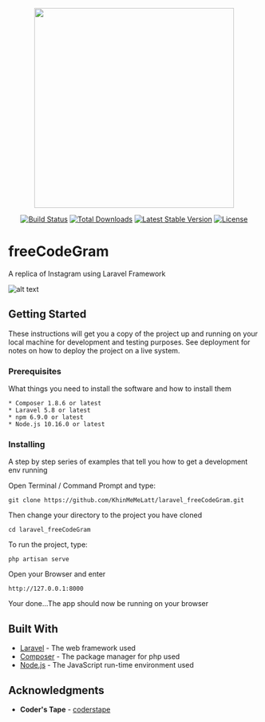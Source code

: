 <p align="center"><a href="https://laravel.com" target="_blank"><img src="https://raw.githubusercontent.com/laravel/art/master/logo-lockup/5%20SVG/2%20CMYK/1%20Full%20Color/laravel-logolockup-cmyk-red.svg" width="400"></a></p>

<p align="center">
<a href="https://travis-ci.org/laravel/framework"><img src="https://travis-ci.org/laravel/framework.svg" alt="Build Status"></a>
<a href="https://packagist.org/packages/laravel/framework"><img src="https://poser.pugx.org/laravel/framework/d/total.svg" alt="Total Downloads"></a>
<a href="https://packagist.org/packages/laravel/framework"><img src="https://poser.pugx.org/laravel/framework/v/stable.svg" alt="Latest Stable Version"></a>
<a href="https://packagist.org/packages/laravel/framework"><img src="https://poser.pugx.org/laravel/framework/license.svg" alt="License"></a>
</p>

# freeCodeGram
A replica of Instagram using Laravel Framework

![alt text](/public/images/screenshot.png)

## Getting Started

These instructions will get you a copy of the project up and running on your local machine for development and testing purposes. See deployment for notes on how to deploy the project on a live system.

### Prerequisites

What things you need to install the software and how to install them

```
* Composer 1.8.6 or latest
* Laravel 5.8 or latest
* npm 6.9.0 or latest
* Node.js 10.16.0 or latest
```

### Installing

A step by step series of examples that tell you how to get a development env running

Open Terminal / Command Prompt and type:

```
git clone https://github.com/KhinMeMeLatt/laravel_freeCodeGram.git
```

Then change your directory to the project you have cloned

```
cd laravel_freeCodeGram
```

To run the project, type:

```
php artisan serve
```

Open your Browser and enter

```
http://127.0.0.1:8000
```

Your done...The app should now be running on your browser

## Built With

* [Laravel](https://laravel.com/) - The web framework used
* [Composer](https://getcomposer.org/) - The package manager for php used
* [Node.js](https://nodejs.org/) - The JavaScript run-time environment used

## Acknowledgments

* **Coder's Tape** - [coderstape](https://github.com/coderstape)

